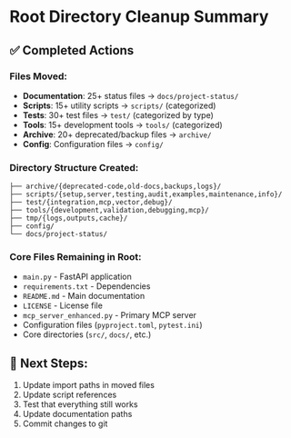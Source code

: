 # Root Directory Cleanup Summary

## ✅ Completed Actions

### Files Moved:
- **Documentation**: 25+ status files → `docs/project-status/`
- **Scripts**: 15+ utility scripts → `scripts/` (categorized)
- **Tests**: 30+ test files → `test/` (categorized by type)
- **Tools**: 15+ development tools → `tools/` (categorized)
- **Archive**: 20+ deprecated/backup files → `archive/`
- **Config**: Configuration files → `config/`

### Directory Structure Created:
```
├── archive/{deprecated-code,old-docs,backups,logs}/
├── scripts/{setup,server,testing,audit,examples,maintenance,info}/
├── test/{integration,mcp,vector,debug}/
├── tools/{development,validation,debugging,mcp}/
├── tmp/{logs,outputs,cache}/
├── config/
└── docs/project-status/
```

### Core Files Remaining in Root:
- `main.py` - FastAPI application
- `requirements.txt` - Dependencies  
- `README.md` - Main documentation
- `LICENSE` - License file
- `mcp_server_enhanced.py` - Primary MCP server
- Configuration files (`pyproject.toml`, `pytest.ini`)
- Core directories (`src/`, `docs/`, etc.)

## 🔄 Next Steps:
1. Update import paths in moved files
2. Update script references  
3. Test that everything still works
4. Update documentation paths
5. Commit changes to git
